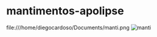 # mantimentos-apolipse

file:///home/diegocardoso/Documents/manti.png
![manti](https://user-images.githubusercontent.com/83510729/130180433-f1a5eb05-9056-4a27-a13d-8ba0eb649804.png)
